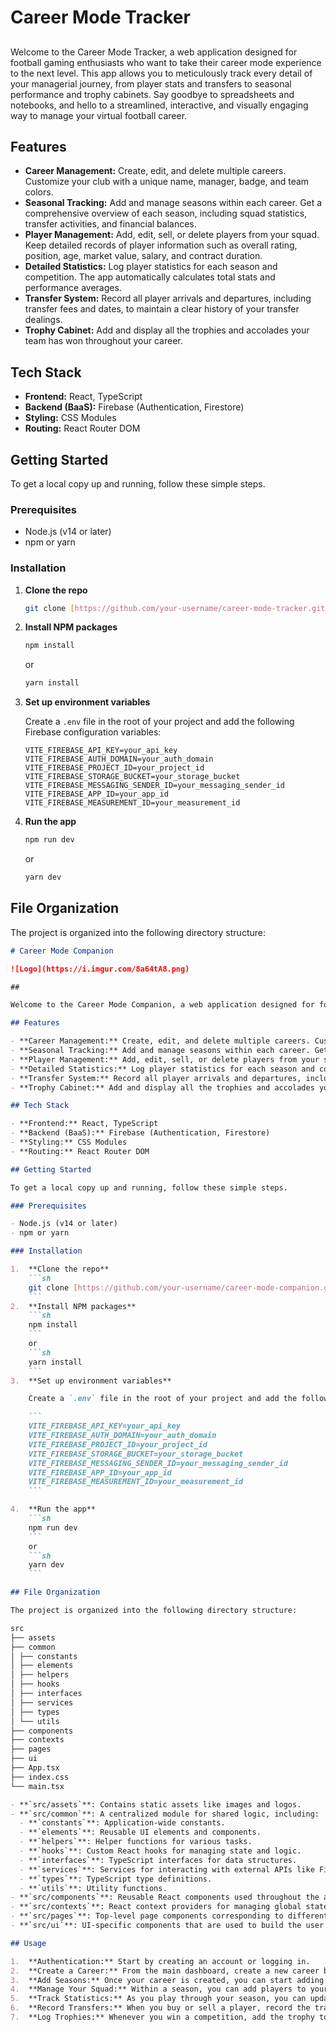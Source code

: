 # Career Mode Tracker

##

Welcome to the Career Mode Tracker, a web application designed for football gaming enthusiasts who want to take their career mode experience to the next level. This app allows you to meticulously track every detail of your managerial journey, from player stats and transfers to seasonal performance and trophy cabinets. Say goodbye to spreadsheets and notebooks, and hello to a streamlined, interactive, and visually engaging way to manage your virtual football career.

## Features

- **Career Management:** Create, edit, and delete multiple careers. Customize your club with a unique name, manager, badge, and team colors.
- **Seasonal Tracking:** Add and manage seasons within each career. Get a comprehensive overview of each season, including squad statistics, transfer activities, and financial balances.
- **Player Management:** Add, edit, sell, or delete players from your squad. Keep detailed records of player information such as overall rating, position, age, market value, salary, and contract duration.
- **Detailed Statistics:** Log player statistics for each season and competition. The app automatically calculates total stats and performance averages.
- **Transfer System:** Record all player arrivals and departures, including transfer fees and dates, to maintain a clear history of your transfer dealings.
- **Trophy Cabinet:** Add and display all the trophies and accolades your team has won throughout your career.

## Tech Stack

- **Frontend:** React, TypeScript
- **Backend (BaaS):** Firebase (Authentication, Firestore)
- **Styling:** CSS Modules
- **Routing:** React Router DOM

## Getting Started

To get a local copy up and running, follow these simple steps.

### Prerequisites

- Node.js (v14 or later)
- npm or yarn

### Installation

1.  **Clone the repo**
    ```sh
    git clone [https://github.com/your-username/career-mode-tracker.git](https://github.com/your-username/career-mode-tracker.git)
    ```
2.  **Install NPM packages**
    ```sh
    npm install
    ```
    or
    ```sh
    yarn install
    ```
3.  **Set up environment variables**

    Create a `.env` file in the root of your project and add the following Firebase configuration variables:

    ```
    VITE_FIREBASE_API_KEY=your_api_key
    VITE_FIREBASE_AUTH_DOMAIN=your_auth_domain
    VITE_FIREBASE_PROJECT_ID=your_project_id
    VITE_FIREBASE_STORAGE_BUCKET=your_storage_bucket
    VITE_FIREBASE_MESSAGING_SENDER_ID=your_messaging_sender_id
    VITE_FIREBASE_APP_ID=your_app_id
    VITE_FIREBASE_MEASUREMENT_ID=your_measurement_id
    ```

4.  **Run the app**
    ```sh
    npm run dev
    ```
    or
    ```sh
    yarn dev
    ```

## File Organization

The project is organized into the following directory structure:

````md
# Career Mode Companion

![Logo](https://i.imgur.com/8a64tA8.png)

##

Welcome to the Career Mode Companion, a web application designed for football gaming enthusiasts who want to take their career mode experience to the next level. This app allows you to meticulously track every detail of your managerial journey, from player stats and transfers to seasonal performance and trophy cabinets. Say goodbye to spreadsheets and notebooks, and hello to a streamlined, interactive, and visually engaging way to manage your virtual football career.

## Features

- **Career Management:** Create, edit, and delete multiple careers. Customize your club with a unique name, manager, badge, and team colors.
- **Seasonal Tracking:** Add and manage seasons within each career. Get a comprehensive overview of each season, including squad statistics, transfer activities, and financial balances.
- **Player Management:** Add, edit, sell, or delete players from your squad. Keep detailed records of player information such as overall rating, position, age, market value, salary, and contract duration.
- **Detailed Statistics:** Log player statistics for each season and competition. The app automatically calculates total stats and performance averages.
- **Transfer System:** Record all player arrivals and departures, including transfer fees and dates, to maintain a clear history of your transfer dealings.
- **Trophy Cabinet:** Add and display all the trophies and accolades your team has won throughout your career.

## Tech Stack

- **Frontend:** React, TypeScript
- **Backend (BaaS):** Firebase (Authentication, Firestore)
- **Styling:** CSS Modules
- **Routing:** React Router DOM

## Getting Started

To get a local copy up and running, follow these simple steps.

### Prerequisites

- Node.js (v14 or later)
- npm or yarn

### Installation

1.  **Clone the repo**
    ```sh
    git clone [https://github.com/your-username/career-mode-companion.git](https://github.com/your-username/career-mode-companion.git)
    ```
2.  **Install NPM packages**
    ```sh
    npm install
    ```
    or
    ```sh
    yarn install
    ```
3.  **Set up environment variables**

    Create a `.env` file in the root of your project and add the following Firebase configuration variables:

    ```
    VITE_FIREBASE_API_KEY=your_api_key
    VITE_FIREBASE_AUTH_DOMAIN=your_auth_domain
    VITE_FIREBASE_PROJECT_ID=your_project_id
    VITE_FIREBASE_STORAGE_BUCKET=your_storage_bucket
    VITE_FIREBASE_MESSAGING_SENDER_ID=your_messaging_sender_id
    VITE_FIREBASE_APP_ID=your_app_id
    VITE_FIREBASE_MEASUREMENT_ID=your_measurement_id
    ```

4.  **Run the app**
    ```sh
    npm run dev
    ```
    or
    ```sh
    yarn dev
    ```

## File Organization

The project is organized into the following directory structure:

src
├── assets
├── common
│ ├── constants
│ ├── elements
│ ├── helpers
│ ├── hooks
│ ├── interfaces
│ ├── services
│ ├── types
│ └── utils
├── components
├── contexts
├── pages
├── ui
├── App.tsx
├── index.css
└── main.tsx

- **`src/assets`**: Contains static assets like images and logos.
- **`src/common`**: A centralized module for shared logic, including:
  - **`constants`**: Application-wide constants.
  - **`elements`**: Reusable UI elements and components.
  - **`helpers`**: Helper functions for various tasks.
  - **`hooks`**: Custom React hooks for managing state and logic.
  - **`interfaces`**: TypeScript interfaces for data structures.
  - **`services`**: Services for interacting with external APIs like Firebase.
  - **`types`**: TypeScript type definitions.
  - **`utils`**: Utility functions.
- **`src/components`**: Reusable React components used throughout the application.
- **`src/contexts`**: React context providers for managing global state.
- **`src/pages`**: Top-level page components corresponding to different routes.
- **`src/ui`**: UI-specific components that are used to build the user interface.

## Usage

1.  **Authentication:** Start by creating an account or logging in.
2.  **Create a Career:** From the main dashboard, create a new career by providing your club's name, your manager's name, and the nation of your club.
3.  **Add Seasons:** Once your career is created, you can start adding seasons to it.
4.  **Manage Your Squad:** Within a season, you can add players to your squad, providing their details such as name, position, overall rating, and contract information.
5.  **Track Statistics:** As you play through your season, you can update player stats for different competitions.
6.  **Record Transfers:** When you buy or sell a player, record the transaction in the app to keep your transfer history up to date.
7.  **Log Trophies:** Whenever you win a competition, add the trophy to your collection to build your legacy.
````
